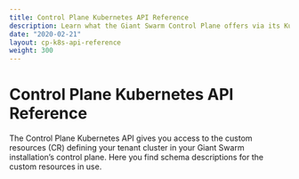 ```yaml
---
title: Control Plane Kubernetes API Reference
description: Learn what the Giant Swarm Control Plane offers via its Kubernetes API. This reference focuses on schema documentation.
date: "2020-02-21"
layout: cp-k8s-api-reference
weight: 300
---
```


# Control Plane Kubernetes API Reference

The Control Plane Kubernetes API gives you access to the custom resources (CR) defining your tenant cluster in your Giant Swarm installation’s control plane. Here you find schema descriptions for the custom resources in use.
